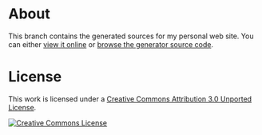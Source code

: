# About

This branch contains the generated sources for my personal web site. You can either [view it online](http://4gtechno.github.io/) or [browse the generator source code](https://github.com/4gtecho/4g.github.io/tree/master/).

# License

This work is licensed under a [Creative Commons Attribution 3.0 Unported License](http://creativecommons.org/licenses/by/3.0/deed.en_US).

[![Creative Commons License](http://i.creativecommons.org/l/by/3.0/80x15.png)](http://creativecommons.org/licenses/by/3.0/deed.en_US)
